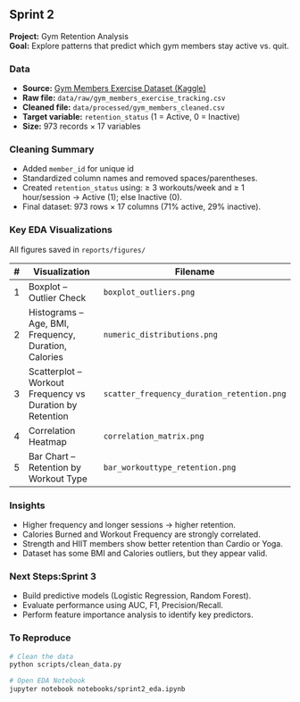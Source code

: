 ##  Sprint 2 

**Project:** Gym Retention Analysis  
**Goal:** Explore patterns that predict which gym members stay active vs. quit.

### Data
- **Source:** [Gym Members Exercise Dataset (Kaggle)](https://www.kaggle.com/datasets/valakhorasani/gym-members-exercise-dataset/data)  
- **Raw file:** `data/raw/gym_members_exercise_tracking.csv`  
- **Cleaned file:** `data/processed/gym_members_cleaned.csv`  
- **Target variable:** `retention_status` (1 = Active, 0 = Inactive)  
- **Size:** 973 records × 17 variables  

### Cleaning Summary
- Added `member_id` for unique id
- Standardized column names and removed spaces/parentheses.  
- Created `retention_status` using: ≥ 3 workouts/week and ≥ 1 hour/session → Active (1); else Inactive (0).  
- Final dataset: 973 rows × 17 columns (71% active, 29% inactive).  


### Key EDA Visualizations
All figures saved in `reports/figures/`

| # | Visualization | Filename |
|--|--|--|
| 1️ | Boxplot – Outlier Check | `boxplot_outliers.png` |
| 2️ | Histograms – Age, BMI, Frequency, Duration, Calories | `numeric_distributions.png` |
| 3️ | Scatterplot – Workout Frequency vs Duration by Retention | `scatter_frequency_duration_retention.png` |
| 4️ | Correlation Heatmap | `correlation_matrix.png` |
| 5️| Bar Chart – Retention by Workout Type | `bar_workouttype_retention.png` |

### Insights
- Higher frequency and longer sessions → higher retention.  
- Calories Burned and Workout Frequency are strongly correlated.  
- Strength and HIIT members show better retention than Cardio or Yoga.  
- Dataset has some BMI and Calories outliers, but they appear valid.

### Next Steps:Sprint 3
- Build predictive models (Logistic Regression, Random Forest).  
- Evaluate performance using AUC, F1, Precision/Recall.  
- Perform feature importance analysis to identify key predictors.

### To Reproduce
```bash
# Clean the data
python scripts/clean_data.py  

# Open EDA Notebook
jupyter notebook notebooks/sprint2_eda.ipynb
